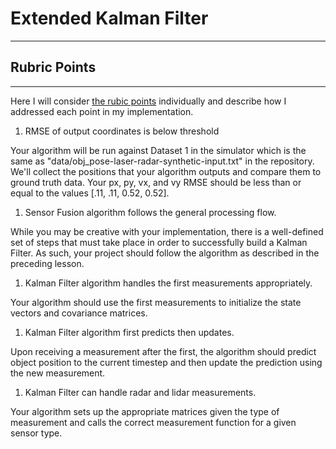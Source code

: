 
# Extended Kalman Filter
---
## Rubric Points
---
Here I will consider [the rubic points](https://review.udacity.com/#!/rubrics/748/view) individually and describe how I addressed each point in my implementation.

1. RMSE of output coordinates is below threshold  

Your algorithm will be run against Dataset 1 in the simulator which is the same as "data/obj_pose-laser-radar-synthetic-input.txt" in the repository. We'll collect the positions that your algorithm outputs and compare them to ground truth data. Your px, py, vx, and vy RMSE should be less than or equal to the values [.11, .11, 0.52, 0.52].

1. Sensor Fusion algorithm follows the general processing flow.  

While you may be creative with your implementation, there is a well-defined set of steps that must take place in order to successfully build a Kalman Filter. As such, your project should follow the algorithm as described in the preceding lesson.

1. Kalman Filter algorithm handles the first measurements appropriately.  

Your algorithm should use the first measurements to initialize the state vectors and covariance matrices.

1. Kalman Filter algorithm first predicts then updates.  

Upon receiving a measurement after the first, the algorithm should predict object position to the current timestep and then update the prediction using the new measurement.

1. Kalman Filter can handle radar and lidar measurements.  

Your algorithm sets up the appropriate matrices given the type of measurement and calls the correct measurement function for a given sensor type.
